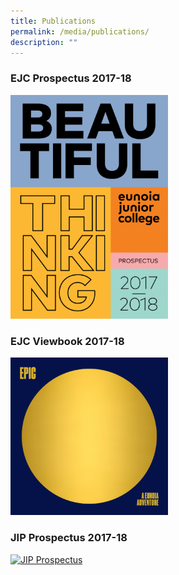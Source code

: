 ```yaml
---
title: Publications
permalink: /media/publications/
description: ""
---
```

### EJC Prospectus 2017-18

<a href = "https://issuu.com/eunoiajc/docs/beautiful_thinking" target = "_self"> 
          <img src="/images/EJC-Prospectus-2017-18-768x1091.png" 
     style="width:50%"></a>

### EJC Viewbook 2017-18

<a href = "https://issuu.com/eunoiajc/docs/epic" target = "_self"> 
          <img src="/images/EPIC-1-768x768.png" 
     style="width:50%"></a>

### JIP Prospectus 2017-18

[![JIP Prospectus](https://eunoiajc.moe.edu.sg/wp-content/uploads/2016/08/JIP-Prospectus-800x1024.png)](https://issuu.com/eunoiajc/docs/jip_prospectus_2017-18)